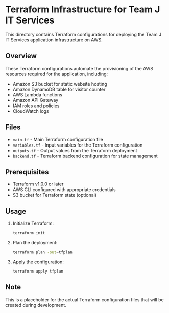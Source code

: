 # Terraform Infrastructure for Team J IT Services

This directory contains Terraform configurations for deploying the Team J IT Services application infrastructure on AWS.

## Overview

These Terraform configurations automate the provisioning of the AWS resources required for the application, including:

- Amazon S3 bucket for static website hosting
- Amazon DynamoDB table for visitor counter
- AWS Lambda functions
- Amazon API Gateway
- IAM roles and policies
- CloudWatch logs

## Files

- `main.tf` - Main Terraform configuration file
- `variables.tf` - Input variables for the Terraform configuration
- `outputs.tf` - Output values from the Terraform deployment
- `backend.tf` - Terraform backend configuration for state management

## Prerequisites

- Terraform v1.0.0 or later
- AWS CLI configured with appropriate credentials
- S3 bucket for Terraform state (optional)

## Usage

1. Initialize Terraform:
   ```bash
   terraform init
   ```

2. Plan the deployment:
   ```bash
   terraform plan -out=tfplan
   ```

3. Apply the configuration:
   ```bash
   terraform apply tfplan
   ```

## Note

This is a placeholder for the actual Terraform configuration files that will be created during development.
